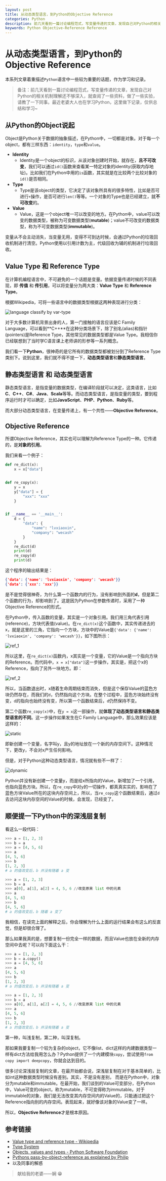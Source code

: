 ```yaml
---
layout: post
title: 从动态类型语言，到Python的Objective Reference
categories: Python
description: 前几天看到一篇讨论编程范式，写变量传递的文章，发现自己对Python的相关机制理解还不够深入，就查阅了一些资料，做了一些实验，请教了一下同事。最近老婆大人也在学习Python，这里做下记录，仅供总结和学习~
keywords: Python Objective-Reference Reference
---
```


# 从动态类型语言，到Python的Objective Reference

本系列文章着重描述`Python`语言中一些较为重要的话题，作为学习和记录。



> 备注：前几天看到一篇讨论编程范式，写变量传递的文章，发现自己对Python的相关机制理解还不够深入，就查阅了一些资料，做了一些实验，请教了一下同事。最近老婆大人也在学习Python，这里做下记录，仅供总结和学习~



## 从Python的Object说起

Object是Python关于数据的抽象描述，在Python中，一切都是对象。对于每一个object，都有三样东西：`identity`，`type`和`value`。

* **Identity**
  * Identity是一个object的标识，从该对象创建时开始，就存在，**且不可改变**，我们可以通过`id()`函数来查看某一特定对象的identity(获取内存地址)。比如我们在Python中用的`is`函数，其实就是在比较两个比较对象的`id()`是否相同。
* **Type**
  * Type是该object的类型，它决定了该对象所具有的很多特性，比如是否可进行`+`操作，是否可进行`len()`等等。一个对象的Type也是已经建立，就**不可改变**的。
* **Value**
  * Value，这是一个object唯一可以改变的地方。在Python中，value可以改变的数据类型，被称为可变数据类型(**mutable**)；value不可改变的数据类型，称为不可变数据类型(**immutable**)。

变量从不会主动消失，当变量无用，变得不可到达时候，会通过Python的垃圾回收机制进行清空。Python使用以引用计数为主，代级回收为辅的机制进行垃圾回收。

## Value Type 和 Reference Type

在计算机编程语言中，不可避免的一个话题是变量。依据变量传递时候的不同表现，即 **传值** 和 **传引用**，可以将变量分为两大类：**Value Type** 和 **Reference Type**。

根据Wikipedia，可将一些语言中的数据类型根据这两种表现进行分类：

![language classify by var-type](https://res.cloudinary.com/lvxiaoxin96/image/upload/v1537979872/For%20Blog/language-classify-by-var-type.png)

对于大多数计算机背景出身的人，第一门接触的语言应该是C Family Language，可以看到**C++**在这种分类场景下，除了别名(alias)和指针(pointers)是Reference Type，其他常见的数据类型都是Value Type。我相信你已经联想到了当时学C语言课上老师讲的形参等一系列概念。

我们看一下**Python**，很神奇的是它所有的数据类型都被划分到了Reference Type类别下。说到这里，我们就不得不提一下，**动态类型语言**和**静态类型语言**。

## 静态类型语言 和 动态类型语言

静态类型语言，是指变量的数据类型，在编译阶段就可以决定，这类语言，比如**C**、**C++**、**C#**、**Java**、**Scala**等等。而动态类型语言，是指变量的类型，要到程序运行时才可以确定，比如**JavaScript**、**PHP**、**Python**、**Ruby**等。

而大部分动态类型语言，在变量传递上，有一个共性——**Objective Reference**。

## Objective Reference

所谓Objective Reference，其实也可以理解为Reference Type的一种。它传递的，是**对象的引用**。

我们来看一个例子：

```python
def re_dict(x):
    x = x["data"]


def re_copy(x):
    y = x
    y["data"] = {
        "xxx": "xxx"
    }


if __name__ == '__main__':
    d = {
        "data": {
            "name": "lvxiaoxin",
            "company": "wecash"
        }
    }
    re_dict(d)
    print(d)
    re_copy(d)
    print(d)
```

这个程序的输出结果是：

```json
{'data': {'name': 'lvxiaoxin', 'company': 'wecash'}}
{'data': {'xxx': 'xxx'}}
```

是不是觉得很神奇，为什么第一个函数内的行为，没有影响到外面的**d**，但是第二个函数的行为，却影响到了。这是因为Python在参数传递时，采用了一种Objective Reference的形式。

在Python中，传入函数的变量，其实是一个对象引用。我们用三角代表引用(reference)，方块代表值(value)。在`re_dict(x)`这个函数中，其实传递进去的x，就是这里的三角，它指向一个方块，方块中的Value是`{'data': {'name': 'lvxiaoxin', 'company': 'wecash'}}`，如下图所示：

![ref_1](https://res.cloudinary.com/lvxiaoxin96/image/upload/v1538062782/ref_1.png)

所以这里，在`re_dict(x)`函数内，x其实是一个变量，它的Value是一个指向方块的Reference。而代码中，`x = x["data"]`这一步操作，其实是，把这个x的Reference，指向了另外一块地方。即：

![ref_2](https://res.cloudinary.com/lvxiaoxin96/image/upload/v1538063020/ref_2.png)

所以，当函数退出时，x随着生命周期结束而消失，但是这个保存Value的蓝色方块仍然存在，而我们的`d`，仍然指向这个方块。在整个过程中，蓝色方块始终没有变，`d`的指向也始终没有变，所以第一个函数结束后，`d`仍然保持不变。

第二个函数`re_copy(x)`中，在`y = x`这一部操作，就**体现了动态类型语言和静态类型语言的不同**。这一步操作如果发生在C Family Language中，那么效果应该是这样的：

![static](https://res.cloudinary.com/lvxiaoxin96/image/upload/v1538063488/ref_3.png)

即新创建一个变量，名字叫y，且y的地址放在一个新的内存空间下。这种情况下，更改y，不会对x产生任何影响。

但是，对于Python这种动态类型语言，情况就有些不一样了：

![dynamic](https://res.cloudinary.com/lvxiaoxin96/image/upload/v1538063654/ref_4.png)

Python并没有新创建一个变量y，而是给x所指向的Value，新增加了一个引用，也指向蓝色方块。所以，在`re_copy`中对y的一切操作，都真真实实的，影响在了蓝色方块Value所在的这块内存空间上，所以，当`re_copy`这个函数结束后，通过`d`去访问这块内存空间的Value的时候，会发现，已经变了。

##  顺便提一下Python中的深浅层复制

看这么一段代码：

```python
>>> a = [1, 2, 3]
>>> b = a
>>> a = [4, 5, 6]
>>> a
[4, 5, 6]
>>> b
[1, 2, 3]
# a 的值改变后，b 并没有随着 a 变

>>> a = [1, 2, 3]
>>> b = a
>>> a[0], a[1], a[2] = 4, 5, 6 //改变原来 list 中的元素
>>> a
[4, 5, 6]
>>> b
[4, 5, 6]
# a 的值改变后，b 随着 a 变了
```



我相信，在读完上面的解释之后，你会理解为什么上面的运行结果会有这么的反直觉，但是却很合理了。

那么如果我真的是，想要复制一份完全一样的数据，而且Value也放在全新的内存空间中去呢？可以向下面这么干：

```python
>>> a = [1, 2, 3]
>>> b = a.copy()
>>> a = [4, 5, 6] 
>>> a
[4, 5, 6]
>>> b
[1, 2, 3]
# a 的值改变后，b 并没有随着 a 变

>>> a = [1, 2, 3]
>>> b = a
>>> a[0], a[1], a[2] = 4, 5, 6 //改变原来 list 中的元素
>>> a
[4, 5, 6]
>>> b
[1, 2, 3]
# a 的值改变后，b 并没有随着 a 变
```

第一种，叫浅复制，第二种，叫深复制。

那如果我要复制一个较为复杂的object，它不像list、dict这样的内建数据类型一样有dict方法给我用怎么办？Python提供了一个内建模块`copy`，尝试使用`from copy import deepcopy`，你就会达到目的。

很多讨论深浅层复制的文章，在最开始都会说，深浅层复制在对于基本简单的，比如int这种数据类型时候没有差别。其实，不是没有差别， 而是在Python中，对象分为mutable和immutable。在最开始，我们谈到的Value可变部分，在Python中，Value可变的object，称为mutable，不可变得称为immutable。对于immutable的对象，我们是无法改变其内存空间内的Value的，只能通过把这个Reference指向别的内存空间。表现起来，就好像该对象的Value变了一样。

所以，**Objective Reference**才是根本原因。

## 参考链接

* [Value type and reference type - Wikipedia](https://en.wikipedia.org/wiki/Value_type_and_reference_type)
* [Type System](https://en.wikipedia.org/wiki/Type_system)
* [Objects, values and types - Python Software Foundation](https://docs.python.org/3.6/reference/datamodel.html#objects-values-and-types)
* [Pythons pass-by-object-reference as explained by Philip](https://robertheaton.com/2014/02/09/pythons-pass-by-object-reference-as-explained-by-philip-k-dick/)
* 以及同事的解惑



> 献给我的老婆——娴 😁